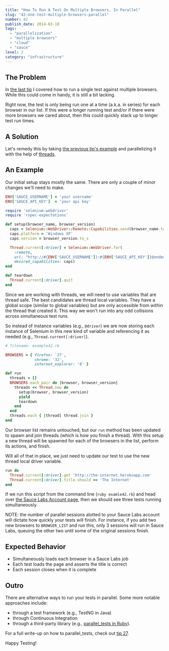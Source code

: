```yaml
---
title: "How To Run A Test On Multiple Browsers, In Parallel"
slug: "42-one-test-multiple-browsers-parallel"
number: 42
publish_date: 2014-03-18
tags:
  - "parallelization"
  - "multiple browsers"
  - "cloud"
  - "sauce"
level: 2
category: "infrastructure"
---
```


## The Problem

In [the last tip](http://elementalselenium.com/tips/41-one-test-multiple-browsers) I covered how to run a single test against multiple browsers. While this could come in handy, it is still a bit lacking.

Right now, the test is only being run one at a time (a.k.a. in series) for each browser in our list. If this were a longer running test and/or if there were more browsers we cared about, then this could quickly stack up to longer test run times.

## A Solution

Let's remedy this by taking [the previous tip's example](http://elementalselenium.com/tips/41-one-test-multiple-browsers) and parallelizing it with the help of [threads](http://www.tutorialspoint.com/ruby/ruby_multithreading.htm).

## An Example

Our initial setup stays mostly the same. There are only a couple of minor changes we'll need to make.

```ruby
ENV['SAUCE_USERNAME'] = 'your username'
ENV['SAUCE_API_KEY']  = 'your api key'

require 'selenium-webdriver'
require 'rspec-expectations'

def setup(browser_name, browser_version)
  caps = Selenium::WebDriver::Remote::Capabilities.send(browser_name.to_sym)
  caps.platform = 'Windows XP'
  caps.version = browser_version.to_s

  Thread.current[:driver] = Selenium::WebDriver.for(
    :remote,
    url: "http://#{ENV['SAUCE_USERNAME']}:#{ENV['SAUCE_API_KEY']}@ondemand.saucelabs.com:80/wd/hub",
    desired_capabilities: caps)
end

def teardown
  Thread.current[:driver].quit
end
```

Since we are working with threads, we will need to use variables that are thread safe. The best candidates are thread local variables. They have a global scope (similar to global variables) but are only accessible from within the thread that created it. This way we won't run into any odd collisions across simultaneous test runs.

So instead of instance variables (e.g., `@driver`) we are now storing each instance of Selenium in this new kind of variable and referencing it as needed (e.g., `Thread.current[:driver]`).

```ruby
# filename: example42.rb

BROWSERS = { firefox: '27',
             chrome: '32',
             internet_explorer: '8' }

def run
  threads = []
  BROWSERS.each_pair do |browser, browser_version|
    threads << Thread.new do
      setup(browser, browser_version)
      yield
      teardown
    end
  end
  threads.each { |thread| thread.join }
end
```

Our browser list remains untouched, but our `run` method has been updated to spawn and join threads (which is how you finish a thread). With this setup a new thread will be spawned for each of the browsers in the list, perform its actions, and finish.

Will all of that in place, we just need to update our test to use the new thread local driver variable.

```ruby
run do
  Thread.current[:driver].get 'http://the-internet.herokuapp.com'
  Thread.current[:driver].title.should == 'The Internet'
end
```

If we run this script from the command line (`ruby examle42.rb`) and head over [the Sauce Labs Account page](https://saucelabs.com/account), then we should see three tests running simultaneously.

NOTE: the number of parallel sessions alotted to your Sauce Labs account will dictate how quickly your tests will finish. For instance, if you add two new browsers to `BROWSER_LIST` and run this, only 3 sessions will run in Sauce Labs, queuing the other two until some of the original sessions finish.

## Expected Behavior

+ Simultaneously loads each browser in a Sauce Labs job
+ Each test loads the page and asserts the title is correct
+ Each session closes when it is complete

## Outro

There are alternative ways to run your tests in parallel. Some more notable approaches include:

+ through a test framework (e.g., TestNG in Java)
+ through Continuous Integration
+ through a third-party library (e.g., [parallel_tests in Ruby](https://github.com/grosser/parallel_tests)).

For a full write-up on how to parallel_tests, check out [tip 27](http://elementalselenium.com/tips/27-parallel).

Happy Testing!
